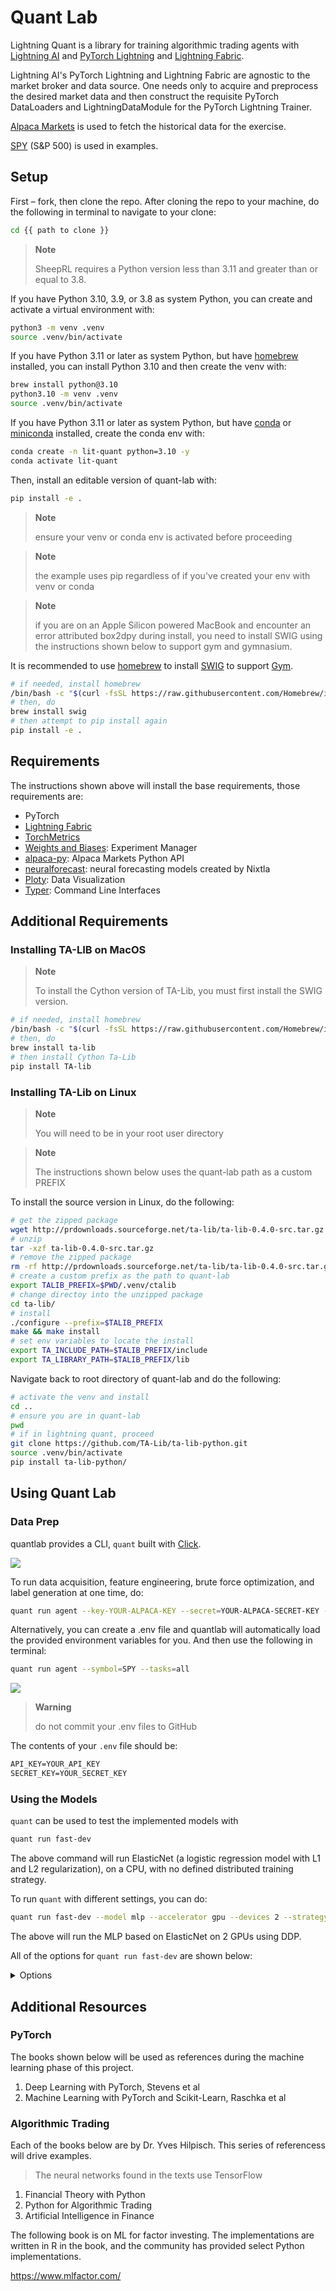 # Quant Lab

<!-- # Copyright Justin R. Goheen.
#
# Licensed under the Apache License, Version 2.0 (the "License");
# you may not use this file except in compliance with the License.
# You may obtain a copy of the License at
#
#     http://www.apache.org/licenses/LICENSE-2.0
#
# Unless required by applicable law or agreed to in writing, software
# distributed under the License is distributed on an "AS IS" BASIS,
# WITHOUT WARRANTIES OR CONDITIONS OF ANY KIND, either express or implied.
# See the License for the specific language governing permissions and
# limitations under the License. -->

Lightning Quant is a library for training algorithmic trading agents with [Lightning AI](https://lightning.ai/) and [PyTorch Lightning](https://lightning.ai/docs/pytorch/stable/) and [Lightning Fabric](https://lightning.ai/docs/fabric/stable/).

Lightning AI's PyTorch Lightning and Lightning Fabric are agnostic to the market broker and data source. One needs only to acquire and preprocess the desired market data and then construct the requisite PyTorch DataLoaders and LightningDataModule for the PyTorch Lightning Trainer.

[Alpaca Markets](https://alpaca.markets/) is used to fetch the historical data for the exercise.

[SPY](https://www.google.com/finance/quote/SPY:NYSEARCA?sa=X&ved=2ahUKEwjQ-MKp5az_AhV2mYQIHXfxCu4Q3ecFegQIJRAX) (S&P 500) is used in examples.

## Setup

First – fork, then clone the repo. After cloning the repo to your machine, do the following in terminal to navigate to your clone:

```sh
cd {{ path to clone }}
```

> **Note**
>
> SheepRL requires a Python version less than 3.11 and greater than or equal to 3.8.

If you have Python 3.10, 3.9, or 3.8 as system Python, you can create and activate a virtual environment with:

```sh
python3 -m venv .venv
source .venv/bin/activate
```

If you have Python 3.11 or later as system Python, but have [homebrew](https://brew.sh/) installed, you can install Python 3.10 and then create the venv with:

```sh
brew install python@3.10
python3.10 -m venv .venv
source .venv/bin/activate
```

If you have Python 3.11 or later as system Python, but have [conda](https://docs.conda.io/en/latest/) or [miniconda](https://docs.conda.io/en/latest/miniconda.html) installed, create the conda env with:

```sh
conda create -n lit-quant python=3.10 -y
conda activate lit-quant
```

Then, install an editable version of quant-lab with:

```sh
pip install -e .
```

> **Note**
>
> ensure your venv or conda env is activated before proceeding

> **Note**
>
> the example uses pip regardless of if you've created your env with venv or conda

> **Note**
>
> if you are on an Apple Silicon powered MacBook and encounter an error attributed box2dpy during install, you need to install SWIG using the instructions shown below to support gym and gymnasium.

It is recommended to use [homebrew](https://brew.sh/) to install [SWIG](https://formulae.brew.sh/formula/swig) to support [Gym](https://github.com/openai/gym).

```sh
# if needed, install homebrew
/bin/bash -c "$(curl -fsSL https://raw.githubusercontent.com/Homebrew/install/HEAD/install.sh)"
# then, do
brew install swig
# then attempt to pip install again
pip install -e .
```

## Requirements

The instructions shown above will install the base requirements, those requirements are:

- PyTorch
- [Lightning Fabric](https://lightning.ai/docs/fabric/stable/)
- [TorchMetrics](https://torchmetrics.readthedocs.io/en/stable/)
- [Weights and Biases](https://docs.wandb.ai/guides): Experiment Manager
- [alpaca-py](https://alpaca.markets/docs/python-sdk/): Alpaca Markets Python API
- [neuralforecast](https://github.com/Nixtla/neuralforecast): neural forecasting models created by Nixtla
- [Ploty](https://plotly.com/python/): Data Visualization
- [Typer](https://click.palletsprojects.com/): Command Line Interfaces

## Additional Requirements

### Installing TA-LIB on MacOS

> **Note**
>
> To install the Cython version of TA-Lib, you must first install the SWIG version.

```sh
# if needed, install homebrew
/bin/bash -c "$(curl -fsSL https://raw.githubusercontent.com/Homebrew/install/HEAD/install.sh)"
# then, do
brew install ta-lib
# then install Cython Ta-Lib
pip install TA-lib
```

### Installing TA-Lib on Linux

> **Note**
>
> You will need to be in your root user directory

> **Note**
>
> The instructions shown below uses the quant-lab path as a custom PREFIX

To install the source version in Linux, do the following:

```sh
# get the zipped package
wget http://prdownloads.sourceforge.net/ta-lib/ta-lib-0.4.0-src.tar.gz
# unzip
tar -xzf ta-lib-0.4.0-src.tar.gz
# remove the zipped package
rm -rf http://prdownloads.sourceforge.net/ta-lib/ta-lib-0.4.0-src.tar.gz
# create a custom prefix as the path to quant-lab
export TALIB_PREFIX=$PWD/.venv/ctalib
# change directoy into the unzipped package
cd ta-lib/
# install
./configure --prefix=$TALIB_PREFIX
make && make install
# set env variables to locate the install
export TA_INCLUDE_PATH=$TALIB_PREFIX/include
export TA_LIBRARY_PATH=$TALIB_PREFIX/lib
```

Navigate back to root directory of quant-lab and do the following:

```sh
# activate the venv and install
cd ..
# ensure you are in quant-lab
pwd
# if in lightning quant, proceed
git clone https://github.com/TA-Lib/ta-lib-python.git
source .venv/bin/activate
pip install ta-lib-python/
```

## Using Quant Lab

### Data Prep

quantlab provides a CLI, `quant` built with [Click]().

![](docs/assets/quant-lab-run.png)

To run data acquisition, feature engineering, brute force optimization, and label generation at one time, do:

```sh
quant run agent --key-YOUR-ALPACA-KEY --secret=YOUR-ALPACA-SECRET-KEY --symbol=SPY
```

Alternatively, you can create a .env file and quantlab will automatically load the provided environment variables for you. And then use the following in terminal:

```sh
quant run agent --symbol=SPY --tasks=all
```

![](docs/assets/agent-run.gif)

> **Warning**
>
> do not commit your .env files to GitHub

The contents of your `.env` file should be:

```txt
API_KEY=YOUR_API_KEY
SECRET_KEY=YOUR_SECRET_KEY
```

### Using the Models

`quant` can be used to test the implemented models with

```sh
quant run fast-dev
```

The above command will run ElasticNet (a logistic regression model with L1 and L2 regularization), on a CPU, with no defined distributed training strategy.

To run `quant` with different settings, you can do:

```sh
quant run fast-dev --model mlp --accelerator gpu --devices 2 --strategy ddp
```

The above will run the MLP based on ElasticNet on 2 GPUs using DDP.

All of the options for `quant run fast-dev` are shown below:

<details>
    <summary>Options</summary>

-m, --model is passed as str

-nc, --num_classes is passed as str

-a, --accelerator is passed as str

-d, --devices is passed as str

-s, --strategy is passed as str

--help

</details>

## Additional Resources

### PyTorch

The books shown below will be used as references during the machine learning phase of this project.

1. Deep Learning with PyTorch, Stevens et al
2. Machine Learning with PyTorch and Scikit-Learn, Raschka et al

### Algorithmic Trading

Each of the books below are by Dr. Yves Hilpisch. This series of referencess will drive examples.

> The neural networks found in the texts use TensorFlow

1. Financial Theory with Python
2. Python for Algorithmic Trading
3. Artificial Intelligence in Finance

The following book is on ML for factor investing. The implementations are written in R in the book, and the community has provided select Python implementations.

https://www.mlfactor.com/
